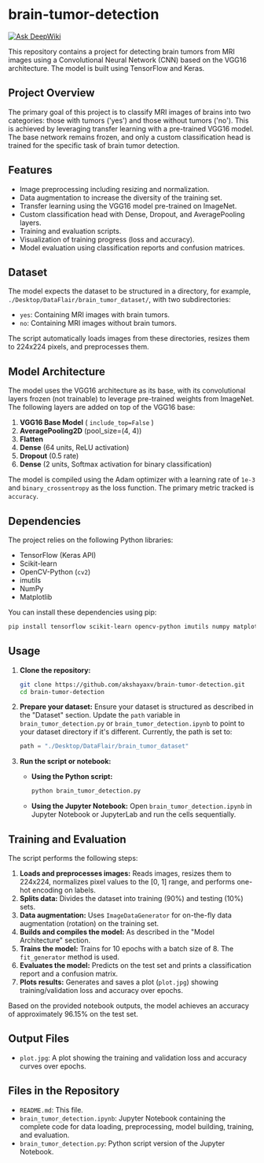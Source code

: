 # brain-tumor-detection
[![Ask DeepWiki](https://devin.ai/assets/askdeepwiki.png)](https://deepwiki.com/akshayaxv/brain-tumor-detection)

This repository contains a project for detecting brain tumors from MRI images using a Convolutional Neural Network (CNN) based on the VGG16 architecture. The model is built using TensorFlow and Keras.

## Project Overview

The primary goal of this project is to classify MRI images of brains into two categories: those with tumors ('yes') and those without tumors ('no'). This is achieved by leveraging transfer learning with a pre-trained VGG16 model. The base network remains frozen, and only a custom classification head is trained for the specific task of brain tumor detection.

## Features

*   Image preprocessing including resizing and normalization.
*   Data augmentation to increase the diversity of the training set.
*   Transfer learning using the VGG16 model pre-trained on ImageNet.
*   Custom classification head with Dense, Dropout, and AveragePooling layers.
*   Training and evaluation scripts.
*   Visualization of training progress (loss and accuracy).
*   Model evaluation using classification reports and confusion matrices.

## Dataset

The model expects the dataset to be structured in a directory, for example, `./Desktop/DataFlair/brain_tumor_dataset/`, with two subdirectories:
*   `yes`: Containing MRI images with brain tumors.
*   `no`: Containing MRI images without brain tumors.

The script automatically loads images from these directories, resizes them to 224x224 pixels, and preprocesses them.

## Model Architecture

The model uses the VGG16 architecture as its base, with its convolutional layers frozen (not trainable) to leverage pre-trained weights from ImageNet. The following layers are added on top of the VGG16 base:

1.  **VGG16 Base Model** ( `include_top=False` )
2.  **AveragePooling2D** (pool_size=(4, 4))
3.  **Flatten**
4.  **Dense** (64 units, ReLU activation)
5.  **Dropout** (0.5 rate)
6.  **Dense** (2 units, Softmax activation for binary classification)

The model is compiled using the Adam optimizer with a learning rate of `1e-3` and `binary_crossentropy` as the loss function. The primary metric tracked is `accuracy`.

## Dependencies

The project relies on the following Python libraries:

*   TensorFlow (Keras API)
*   Scikit-learn
*   OpenCV-Python (`cv2`)
*   imutils
*   NumPy
*   Matplotlib

You can install these dependencies using pip:
```bash
pip install tensorflow scikit-learn opencv-python imutils numpy matplotlib
```

## Usage

1.  **Clone the repository:**
    ```bash
    git clone https://github.com/akshayaxv/brain-tumor-detection.git
    cd brain-tumor-detection
    ```

2.  **Prepare your dataset:**
    Ensure your dataset is structured as described in the "Dataset" section. Update the `path` variable in `brain_tumor_detection.py` or `brain_tumor_detection.ipynb` to point to your dataset directory if it's different.
    Currently, the path is set to:
    ```python
    path = "./Desktop/DataFlair/brain_tumor_dataset"
    ```

3.  **Run the script or notebook:**

    *   **Using the Python script:**
        ```bash
        python brain_tumor_detection.py
        ```
    *   **Using the Jupyter Notebook:**
        Open `brain_tumor_detection.ipynb` in Jupyter Notebook or JupyterLab and run the cells sequentially.

## Training and Evaluation

The script performs the following steps:
1.  **Loads and preprocesses images:** Reads images, resizes them to 224x224, normalizes pixel values to the [0, 1] range, and performs one-hot encoding on labels.
2.  **Splits data:** Divides the dataset into training (90%) and testing (10%) sets.
3.  **Data augmentation:** Uses `ImageDataGenerator` for on-the-fly data augmentation (rotation) on the training set.
4.  **Builds and compiles the model:** As described in the "Model Architecture" section.
5.  **Trains the model:** Trains for 10 epochs with a batch size of 8. The `fit_generator` method is used.
6.  **Evaluates the model:** Predicts on the test set and prints a classification report and a confusion matrix.
7.  **Plots results:** Generates and saves a plot (`plot.jpg`) showing training/validation loss and accuracy over epochs.

Based on the provided notebook outputs, the model achieves an accuracy of approximately 96.15% on the test set.

## Output Files

*   `plot.jpg`: A plot showing the training and validation loss and accuracy curves over epochs.

## Files in the Repository

*   `README.md`: This file.
*   `brain_tumor_detection.ipynb`: Jupyter Notebook containing the complete code for data loading, preprocessing, model building, training, and evaluation.
*   `brain_tumor_detection.py`: Python script version of the Jupyter Notebook.
